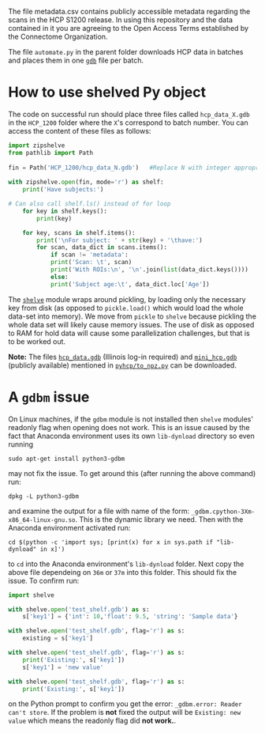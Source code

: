 The file metadata.csv contains publicly accessible metadata regarding the scans in the HCP S1200 release. In using this repository and the data contained in it you are agreeing to the Open Access Terms established by the Connectome Organization.

The file `automate.py` in the parent folder downloads HCP data in batches and places them in one [`gdb`](https://www.gnu.org.ua/software/gdbm/) file per batch. 

# How to use shelved Py object

The code on successful run should place three files called `hcp_data_X.gdb` in the `HCP_1200` folder where the `X`'s correspond to batch number. You can access the content of these files as follows:

```python
import zipshelve
from pathlib import Path
    
fin = Path('HCP_1200/hcp_data_N.gdb')	#Replace N with integer appropriately
	
with zipshelve.open(fin, mode='r') as shelf:
    print('Have subjects:')

# Can also call shelf.ls() instead of for loop
    for key in shelf.keys():
        print(key)

    for key, scans in shelf.items():
        print('\nFor subject: ' + str(key) + '\thave:')
        for scan, data_dict in scans.items():
            if scan != 'metadata':
	        print('Scan: \t', scan)
	        print('With ROIs:\n', '\n'.join(list(data_dict.keys())))
            else:
	        print('Subject age:\t', data_dict.loc['Age'])
```

The [`shelve`](https://docs.python.org/3/library/shelve.html) module wraps around pickling, by loading only the necessary key from disk (as opposed to `pickle.load()` which would load the whole data-set into memory). We move from `pickle` to `shelve` because pickling the whole data set will likely cause memory issues. The use of disk as opposed to RAM for hold data will cause some parallelization challenges, but that is to be worked out. 

**Note:** The files [`hcp_data.gdb`](https://uofi.box.com/s/lwbzqvrkswmwhjbmlxsh7o7gvi23sudc) (Illinois log-in required) and [`mini_hcp.gdb`](https://uofi.box.com/s/z25w1r25lc9swrna4dk3qccpky9tb6f7) (publicly available) mentioned in [`pyhcp/to_npz.py`](https://github.com/iabraham/pyhcp/blob/cyclicity/to_npz.py) can be downloaded.

# A `gdbm` issue

On Linux machines, if the `gdbm` module is not installed then `shelve` modules' readonly flag when opening does not work. This is an issue caused by the fact that Anaconda environment uses its own `lib-dynload` directory so even running

`sudo apt-get install python3-gdbm` 

may not fix the issue. To get around this (after running the above command) run:

`dpkg -L python3-gdbm`

and examine the output for a file with name of the form: `_gdbm.cpython-3Xm-x86_64-linux-gnu.so`. This is the dynamic library we need. Then with the Anaconda environment activated run:

`cd $(python -c 'import sys; [print(x) for x in sys.path if "lib-dynload" in x]')`

to `cd` into the Anaconda environment's `lib-dynload` folder. Next copy the above file dependeing on `36m` or `37m` into this folder. This should fix the issue. To confirm run:

```Python
import shelve

with shelve.open('test_shelf.gdb') as s:
    s['key1'] = {'int': 10,'float': 9.5, 'string': 'Sample data'}

with shelve.open('test_shelf.gdb', flag='r') as s:
    existing = s['key1']

with shelve.open('test_shelf.gdb', flag='r') as s:
    print('Existing:', s['key1'])
    s['key1'] = 'new value'

with shelve.open('test_shelf.gdb', flag='r') as s:
    print('Existing:', s['key1'])
```

on the Python prompt to confirm you get the error: `_gdbm.error: Reader can't store`.  If the problem is **not** fixed the output will be `Existing: new value` which means the readonly flag did **not work.**. 


